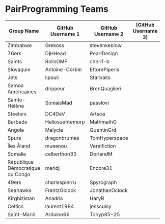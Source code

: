 # PairProgramming Teams

| Group Name | GitHub Username 1 | GitHub Username 2 | [GitHub Username 3] |
| ---------- | ----------------- | ----------------- | ----------------- |
| Zimbabwe | Grekoss | stevenkeblow |
| 76ers | DjHHead | PearlDesign |
| Saints | RolloDMF | cherif-b |
| Slovaquie | Antoine-Corbin | EttorePiperis |
| Jets | lipouli | Starbaits |
| Samoa Américaines | drippeur | BrenQuaglieri |
| Sainte-Hélène | SoniaisMad | passlovi |
| Steelers | DC4DeV | Artsoa |
| Barbade | Heliosuehtemorp | MathmathG |
| Angola | Malycia | QuentinGrd |
| Spurs | dragonbrumes | TomHyperspace |
| Îles Åland | mueenou | Versifiction |
| Somalie | celberthon33 | DoriandM |
| République Démocratique du Congo | meridj | Encore31 |
| 49ers | charlespierru | Spyrograph |
| Seahawks | FrantzOclock | JonathanOclock |
| Kirghizistan | Anadris | HaryR |
| Celtics | laurent1984 | jesscuisy |
| Saint-Marin | Arduino66 | Tonyp85-25 |